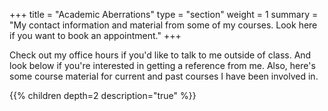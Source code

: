 +++
title = "Academic Aberrations"
type = "section"
weight = 1
summary = "My contact information and material from some of my courses.  Look here if you want to book an appointment."
+++

Check out my office hours if you'd like to talk to me outside of class. And look below if you're interested in getting a reference from me.  Also, here's some course material for current and past courses I have been involved in. 

{{% children depth=2 description="true" %}}
